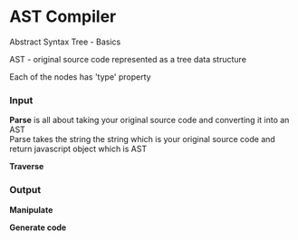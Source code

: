 # AST Compiler

Abstract Syntax Tree - Basics

<p>AST - original source code represented as a tree data structure</p>
<p>Each of the nodes has 'type' property</p>

<h3>Input</h3>
<p><strong>Parse</strong> is all about taking your original source code and converting it into an AST<br>Parse takes the string the string which is your original source code and return javascript object which is AST</p>
<p><strong>Traverse</strong></p>

<h3>Output</h3>
<p><strong>Manipulate</strong></p>
<p><strong>Generate code</strong></p>
